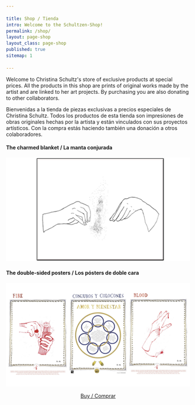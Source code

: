 ```yaml
---

title: Shop / Tienda
intro: Welcome to the Schultzen-Shop!
permalink: /shop/
layout: page-shop
layout_class: page-shop
published: true
sitemap: 1

---
```


Welcome to Christina Schultz's store of exclusive products at special prices.
All the products in this shop are prints of original works made by the artist and are linked to her art projects. By purchasing you are also donating to other collaborators.

Bienvenidas a la tienda de piezas exclusivas a precios especiales de Christina Schultz.
Todos los productos de esta tienda son impresiones de obras originales hechas por la artista y están vinculados con sus proyectos artísticos. Con la compra estás haciendo también una donación a otros colaboradores.

#### The charmed blanket / La manta conjurada

![image](/media/images/MantaDibujo.jpg)



#### The double-sided posters / Los pósters de doble cara

![image](/media/images/posterconjuros.jpg)




<p style="text-align:center">
<a href=" mailto:contact@christinaschultz.com?subject=I%20would%20like%20to%20purchase%20a%20charmed%20blanket%20%2F%20Quiero%20comprar%20una%20manta%20conjurada&body=Hi%20Christina!%0D%0A%0D%0AI%20would%20like%20to%20purchase%20a%20charmed%20blanket.%0D%0A%0D%0AThis%20is%20my%20shipping%20address%3A%0D%0AJoana%20Doua%0D%0AEverybodystreet%2011%0D%0A80008%20Everbody%20town%0D%0A%0D%0AAs%20soon%20as%20I%20know%20the%20exact%20price%2C%20I%20will%20transfer%20the%20money%20via%20bank%0D%0Atransfer%20%2Fpaypal%20%2F%20payoneer%0D%0A%0D%0A%3D%3D%3D%3D%3D%3D%3D%3D%3D%3D%3D%3D%3D%3D%3D%3D%3D%3D%3D%3D%3D%3D%3D%3D%3D%3D%3D%3D%3D%0D%0A%0D%0A%C2%A1Hola%20Christina!%0D%0A%0D%0AQuiero%20comprar%20una%20manta%20conjurada.%0D%0A%0D%0AEsta%20es%20mi%20direcci%C3%B3n%20de%20env%C3%ADo%3A%0D%0AJoana%20Doua%0D%0Acalle%2F%20de%20todas%2011%0D%0A80008%20Pueblo%20de%20todas%0D%0A%0D%0ATan%20pronto%20como%20sepa%20el%20precio%20exacto%2C%20transferir%C3%A9%20el%20dinero%20mediante%0D%0Atransferencia%20bancaria%20%2F%20paypal%20%2F%20payoneer%0D%0A" class="btn">Buy / Comprar</a>
</p>
